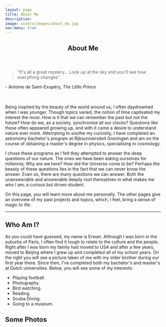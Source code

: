 ```yaml
---
layout: page
title: About Me
description:
image: assets/images/about_me.jpg
nav-menu: true
---
```


<!-- Main -->
<div id="main" class="alt">

<!-- One -->
<section id="one">
	<div class="inner">
		<header class="major">
			<h1>About Me</h1>
		</header>

<!-- Content -->
<blockquote>"It's all a great mystery... Look up at the sky and you'll see how everything changes"</blockquote> - Antoine de Saint-Exupéry, <i>The Little Prince</i>
<br><br><br>
<p>Being inspired by the beauty of the world around us, I often daydreamed when I was younger. Though topics varied, the notion of time captivated my interest the most. How is it that we can remember the past but not the future? How do we, as a society, synchronise all our clocks? Questions like these often appeared growing up, and with it came a desire to understand nature ever more. Attempting to soothe my curiosity, I have completed an astronomy bachelor's program at Rijksuniversiteit Groningen and am on the course of obtaining a master's degree in physics, specialising in cosmology. </p>
<p>I chose these programs as I felt they attempted to answer the deep questions of our nature. The ones we have been asking ourselves for millennia; Why are we here? How did the Universe come to be? Perhaps the beauty of these questions lies in the fact that we can never know the answer. Even so, there are many questions we can answer. Both the unanswerable and answerable deeply root themselves in what makes me who I am; a curious but driven student.</p> 
<p>On this page, you will learn more about me personally. The other pages give an overview of my past projects and topics, which, I feel, bring a sense of magic to life. </p>

<hr />
<h2> Who Am I? </h2>
<p><span class="image right"><img src="{% link assets/images/great_wall.JPG %}" alt="" /></span>As you could have guessed, my name is Erwan. Although I was born in the suburbs of Paris, I often find it tough to relate to the culture and the people. Right after I was born my family had moved to USA and after a few years, moved to Beijing where I grew up and completed all of my school years. On the right you will see a picture taken of me with my older brother during our first year there. Since then, I've completed both my bachelor's and master's at Dutch universities. Below, you will see some of my interests:</p>
<ul>
	<li>Playing football.</li>
	<li>Photography.</li>
	<li>Bird watching.</li>
	<li>Reading.</li>
	<li>Scuba Diving.</li>
	<li>Going to a museum.</li>
</ul>
	
<h2> Some Photos </h2>
<span class="image fit"><img src="{% link assets/images/watertown.jpg %}" alt="" /></span>
<div class="box alt">
	<div class="row 80% uniform">
		<div class="4u"><span class="image fit"><img src="{% link assets/images/mt_saint_michel.JPG %}" alt="" /></span></div>
		<div class="4u"><span class="image fit"><img src="{% link assets/images/bayeaux.jpg %}" alt="" /></span></div>
		<div class="4u"><span class="image fit"><img src="{% link assets/images/sunrise.jpg %}" alt="" /></span></div>
		<!-- Break -->
		<div class="4u"><span class="image fit"><img src="{% link assets/images/factory.jpg %}" alt="" /></span></div>
		<div class="4u"><span class="image fit"><img src="{% link assets/images/planes.jpg %}" alt="" /></span></div>
		<div class="4u"><span class="image fit"><img src="{% link assets/images/poland.JPG %}" alt="" /></span></div>
		<!-- Break -->
		<div class="4u"><span class="image fit"><img src="{% link assets/images/observatory.jpg %}" alt="" /></span></div>
		<div class="4u"><span class="image fit"><img src="{% link assets/images/bird_snow.JPG %}" alt="" /></span></div>
		<div class="4u"><span class="image fit"><img src="{% link assets/images/flowers.JPG %}" alt="" /></span></div>
	</div>
</div>
<span class="image fit"><img src="{% link assets/images/notre_dame.jpg %}" alt="" /></span>
<div class="box alt">
	<div class="row 80% uniform">
		<div class="4u"><span class="image fit"><img src="{% link assets/images/pic10.jpg %}" alt="" /></span></div>
		<div class="4u"><span class="image fit"><img src="{% link assets/images/pic08.jpg %}" alt="" /></span></div>
		<div class="4u"><span class="image fit"><img src="{% link assets/images/pic09.jpg %}" alt="" /></span></div>
		<!-- Break -->
		<div class="4u"><span class="image fit"><img src="{% link assets/images/pic09.jpg %}" alt="" /></span></div>
		<div class="4u"><span class="image fit"><img src="{% link assets/images/pic10.jpg %}" alt="" /></span></div>
		<div class="4u"><span class="image fit"><img src="{% link assets/images/pic09.jpg %}" alt="" /></span></div>
		<!-- Break -->
		<div class="4u"><span class="image fit"><img src="{% link assets/images/leiden_pane.jpg %}" alt="" /></span></div>
		<div class="4u"><span class="image fit"><img src="{% link assets/images/bird1.jpg %}" alt="" /></span></div>
		<div class="4u"><span class="image fit"><img src="{% link assets/images/pic09.jpg %}" alt="" /></span></div>
	</div>
</div>
<span class="image fit"><img src="{% link assets/images/leiden_port.jpg %}" alt="" /></span>